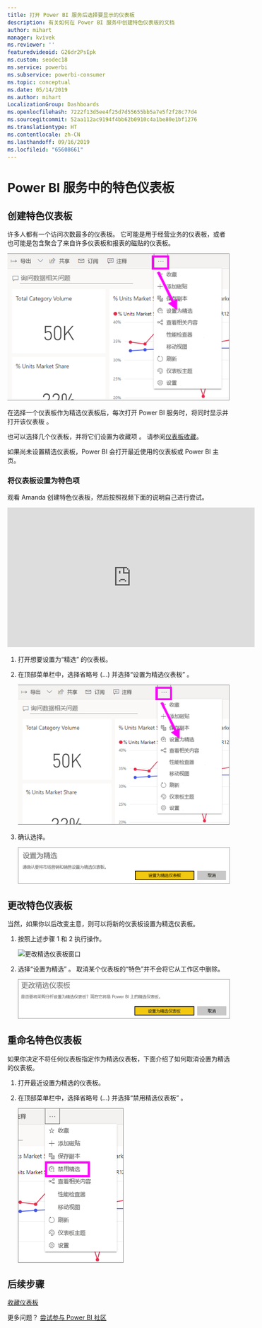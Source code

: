 ```yaml
---
title: 打开 Power BI 服务后选择要显示的仪表板
description: 有关如何在 Power BI 服务中创建特色仪表板的文档
author: mihart
manager: kvivek
ms.reviewer: ''
featuredvideoid: G26dr2PsEpk
ms.custom: seodec18
ms.service: powerbi
ms.subservice: powerbi-consumer
ms.topic: conceptual
ms.date: 05/14/2019
ms.author: mihart
LocalizationGroup: Dashboards
ms.openlocfilehash: 7222f13d5ee4f25d7d55655bb5a7e5f2f28c77d4
ms.sourcegitcommit: 52aa112ac9194f4bb62b0910c4a1be80e1bf1276
ms.translationtype: HT
ms.contentlocale: zh-CN
ms.lasthandoff: 09/16/2019
ms.locfileid: "65608661"
---
```

# <a name="featured-dashboards-in-power-bi-service"></a>Power BI 服务中的特色仪表板
## <a name="create-a-featured-dashboard"></a>创建特色仪表板
许多人都有一个访问次数最多的仪表板。  它可能是用于经营业务的仪表板，或者也可能是包含聚合了来自许多仪表板和报表的磁贴的仪表板。

![设置为精选图标](./media/end-user-featured/power-bi-dropdown.png)

在选择一个仪表板作为精选仪表板后，每次打开 Power BI 服务时，将同时显示并打开该仪表板  。  

也可以选择几个仪表板，并将它们设置为收藏项  。 请参阅[仪表板收藏](end-user-favorite.md)。

如果尚未设置精选仪表板，Power BI 会打开最近使用的仪表板或 Power BI 主页。  

### <a name="to-set-a-dashboard-as-featured"></a>将仪表板设置为**特色**项
观看 Amanda 创建特色仪表板，然后按照视频下面的说明自己进行尝试。

<iframe width="560" height="315" src="https://www.youtube.com/embed/G26dr2PsEpk" frameborder="0" allowfullscreen></iframe>



1. 打开想要设置为“精选”  的仪表板。 
2. 在顶部菜单栏中，选择省略号 (...) 并选择“设置为精选仪表板”  。  
   
    ![设置为精选图标](./media/end-user-featured/power-bi-dropdown.png)
3. 确认选择。
   
    ![设置精选仪表板](./media/end-user-featured/power-bi-featured-confirm.png)

## <a name="change-the-featured-dashboard"></a>更改特色仪表板
当然，如果你以后改变主意，则可以将新的仪表板设置为精选仪表板。

1. 按照上述步骤 1 和 2 执行操作。
   
    ![更改精选仪表板窗口](./media/end-user-featured/power-bi-change-feature.png)
2. 选择“设置为精选”  。 取消某个仪表板的“特色”并不会将它从工作区中删除。  
   
    ![成功消息](./media/end-user-featured/power-bi-unfeature-new.png)

## <a name="remove-the-featured-dashboard"></a>重命名特色仪表板
如果你决定不将任何仪表板指定作为精选仪表板，下面介绍了如何取消设置为精选的仪表板。

1. 打开最近设置为精选的仪表板。
2. 在顶部菜单栏中，选择省略号 (...) 并选择“禁用精选仪表板”  。

    ![禁用所选的精选仪表板](./media/end-user-featured/power-bi-unfeature-newer.png)
   
## <a name="next-steps"></a>后续步骤
[收藏仪表板](end-user-favorite.md)

更多问题？ [尝试参与 Power BI 社区](http://community.powerbi.com/)

